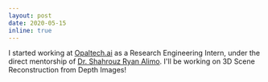 ```yaml
---
layout: post
date: 2020-05-15
inline: true
---
```

I started working at [Opaltech.ai](https://opaltech.ai) as a Research Engineering Intern, under the direct mentorship of [Dr. Shahrouz Ryan Alimo](https://scholar.google.com/citations?user=LOTy-ncAAAAJ&hl=en). I'll be working on 3D Scene Reconstruction from Depth Images!
